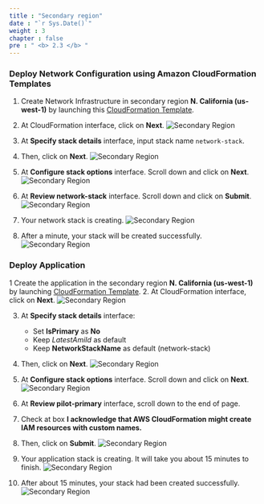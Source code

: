 ```yaml
---
title : "Secondary region"
date : "`r Sys.Date()`"
weight : 3
chapter : false
pre : " <b> 2.3 </b> "
---
```


### Deploy Network Configuration using Amazon CloudFormation Templates
1. Create Network Infrastructure in secondary region **N. California (us-west-1)** by launching this [CloudFormation Template](https://us-west-1.console.aws.amazon.com/cloudformation/home?region=us-west-1#/stacks/create/template?stackName=network-stack&templateURL=https://ws-assets-prod-iad-r-pdx-f3b3f9f1a7d6a3d0.s3.us-west-2.amazonaws.com/6b7a41c6-3cae-45f2-bf2c-72c64b55d920/NetworkStack.yaml).
2. At CloudFormation interface, click on **Next**.
![Secondary Region](./images/2.preparation/2.3.secondaryregion/2.3.1secondaryregion.png?width=90pc)


3. At **Specify stack details** interface, input stack name ```network-stack```.
4. Then, click on **Next**.
![Secondary Region](./images/2.preparation/2.3.secondaryregion/2.3.2secondaryregion.png?width=90pc)

5. At **Configure stack options** interface. Scroll down and click on **Next**.
![Secondary Region](./images/2.preparation/2.3.secondaryregion/2.3.3secondaryregion.png?width=90pc)

6. At **Review network-stack** interface. Scroll down and click on **Submit**.
![Secondary Region](./images/2.preparation/2.3.secondaryregion/2.3.4secondaryregion.png?width=90pc)

7. Your network stack is creating.
![Secondary Region](./images/2.preparation/2.3.secondaryregion/2.3.5secondaryregion.png?width=90pc)

8. After a minute, your stack will be created successfully.
![Secondary Region](./images/2.preparation/2.3.secondaryregion/2.3.6secondaryregion.png?width=90pc)

### Deploy Application
1 Create the application in the secondary region **N. California (us-west-1)** by launching [CloudFormation Template](https://us-west-1.console.aws.amazon.com/cloudformation/home?region=us-west-1#/stacks/create/template?stackName=pilot-secondary&templateURL=https://ws-assets-prod-iad-r-pdx-f3b3f9f1a7d6a3d0.s3.us-west-2.amazonaws.com/6b7a41c6-3cae-45f2-bf2c-72c64b55d920/PilotLight.yaml).
2. At CloudFormation interface, click on **Next**.
![Secondary Region](./images/2.preparation/2.3.secondaryregion/2.3.7secondaryregion.png?width=90pc)

3. At **Specify stack details** interface:
    + Set **IsPrimary** as **No**
    + Keep *LatestAmiId* as default
    + Keep **NetworkStackName** as default (network-stack)

4. Then, click on **Next**.
![Secondary Region](./images/2.preparation/2.3.secondaryregion/2.3.8secondaryregion.png?width=90pc)

5. At **Configure stack options** interface. Scroll down and click on **Next**.
![Secondary Region](./images/2.preparation/2.3.secondaryregion/2.3.9secondaryregion.png?width=90pc)

6. At **Review pilot-primary** interface, scroll down to the end of page.
7. Check at box **I acknowledge that AWS CloudFormation might create IAM resources with custom names.**
8. Then, click on **Submit**.
![Secondary Region](./images/2.preparation/2.3.secondaryregion/2.3.10secondaryregion.png?width=90pc)

9. Your application stack is creating. It will take you about 15 minutes to finish.
![Secondary Region](./images/2.preparation/2.3.secondaryregion/2.3.11secondaryregion.png?width=90pc)

10. After about 15 minutes, your stack had been created successfully.
![Secondary Region](./images/2.preparation/2.3.secondaryregion/2.3.12secondaryregion.png?width=90pc)